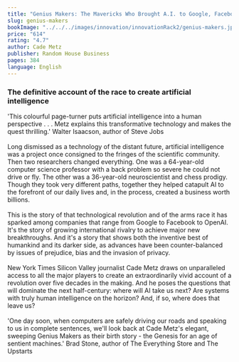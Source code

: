 ```yaml
---
title: "Genius Makers: The Mavericks Who Brought A.I. to Google, Facebook, and the World"
slug: genius-makers
bookImage: "../../../images/innovation/innovationRack2/genius-makers.jpg"
price: "614"
rating: "4.7"
author: Cade Metz
publisher: Random House Business
pages: 384
language: English
---
```


### The definitive account of the race to create artificial intelligence

'This colourful page-turner puts artificial intelligence into a human perspective . . . Metz explains this transformative technology and makes the quest thrilling.' Walter Isaacson, author of Steve Jobs
<br/>
<br/>
Long dismissed as a technology of the distant future, artificial intelligence was a project once consigned to the fringes of the scientific community. Then two researchers changed everything. One was a 64-year-old computer science professor with a back problem so severe he could not drive or fly. The other was a 36-year-old neuroscientist and chess prodigy. Though they took very different paths, together they helped catapult AI to the forefront of our daily lives and, in the process, created a business worth billions.
<br/>
<br/>
This is the story of that technological revolution and of the arms race it has sparked among companies that range from Google to Facebook to OpenAI. It's the story of growing international rivalry to achieve major new breakthroughs. And it's a story that shows both the inventive best of humankind and its darker side, as advances have been counter-balanced by issues of prejudice, bias and the invasion of privacy.
<br/>
<br/>
New York Times Silicon Valley journalist Cade Metz draws on unparalleled access to all the major players to create an extraordinarily vivid account of a revolution over five decades in the making. And he poses the questions that will dominate the next half-century: where will AI take us next? Are systems with truly human intelligence on the horizon? And, if so, where does that leave us?
<br/>
<br/>
'One day soon, when computers are safely driving our roads and speaking to us in complete sentences, we'll look back at Cade Metz's elegant, sweeping Genius Makers as their birth story - the Genesis for an age of sentient machines.' Brad Stone, author of The Everything Store and The Upstarts
<br/>
<br/>